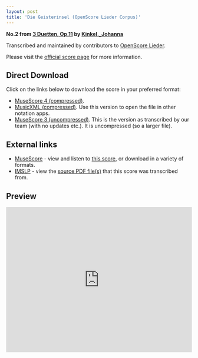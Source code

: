 ```yaml
---
layout: post
title: 'Die Geisterinsel (OpenScore Lieder Corpus)'
---
```


__No.2 from [3 Duetten, Op.11](https://fourscoreandmore.org/openscore/lieder/Kinkel,_Johanna/3_Duetten,_Op.11/) by [Kinkel,_Johanna](https://fourscoreandmore.org/openscore/lieder/Kinkel,_Johanna)__

Transcribed and maintained by contributors to [OpenScore Lieder].

Please visit the [official score page] for more information.

[official score page]: https://musescore.com/openscore-lieder-corpus/scores/6126574
[OpenScore Lieder]: https://musescore.com/openscore-lieder-corpus

## Direct Download

Click on the links below to download the score in your preferred format:
- [MuseScore 4 (compressed)](https://fourscoreandmore.org/openscore/lieder/Kinkel,_Johanna/3_Duetten,_Op.11/2_Die_Geisterinsel.mscz).
- [MusicXML (compressed)](https://fourscoreandmore.org/openscore/lieder/Kinkel,_Johanna/3_Duetten,_Op.11/2_Die_Geisterinsel.mxl). Use this version to open the file in other notation apps.
- [MuseScore 3 (uncompressed)](https://raw.githubusercontent.com/OpenScore/Lieder/refs/heads/main/scores/Kinkel,_Johanna/3_Duetten,_Op.11/2_Die_Geisterinsel/lc6126574.mscx). This is the version as transcribed by our team (with no updates etc.). It is uncompressed (so a larger file).

## External links

- [MuseScore] - view and listen to [this score][MuseScore], or download in a variety of formats.
- [IMSLP] - view the [source PDF file(s)][IMSLP] that this score was transcribed from.

[MuseScore]: https://musescore.com/score/6126574
[IMSLP]: https://imslp.org/wiki/Special:ReverseLookup/618115

## Preview

<iframe width="100%" height="394" src="https://musescore.com/openscore-lieder-corpus/scores/6126574/embed" frameborder="0" allowfullscreen allow="autoplay; fullscreen"></iframe>
